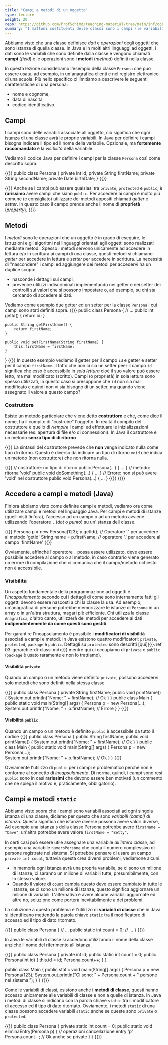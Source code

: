 ```yaml
---
title: "Campi e metodi di un oggetto"
type: lecture
weight: 20
repo: https://github.com/ProfSchimd/teaching-material/tree/main/inf/oop
summary: "I mattoni costituenti delle classi sono i campi (le variabili) e i metodi (le funzioni)."
---
```


Abbiamo visto che una classe definisce *dati* e *operazioni* degli oggetti che
sono istanze di quella classe. In Java e in molti altri linguaggi ad oggetti,
i dati sono le variabili che sono definite dalla classe e vengono chiamati
**campi** (*field*) e le operazioni sono i **metodi** (*method*) definiti nella
classe.

In questa lezione consideriamo l'esempio della classe `Persona` che può essere
usata, ad esempio, in un'anagrafica clienti e nel registro elettronico di una
scuola. Più nello specifico ci limitiamo a descrivere le seguenti caratteristiche
di una persona:
* nome e cognome,
* data di nascita,
* codice identificativo.

## Campi
I campi sono delle variabili associate all'oggetto, ciò significa che ogni istanza
di una classe avrà le proprie variabili. In Java per definire i campi bisogna
indicare il tipo ed il nome della variabile. Opzionale, ma **fortemente raccomandato**
è la *visibilità* della variabile. 

Vediamo il codice Java per definire i campi per la classe `Persona` così come descritto
sopra.

{{<highlight java>}}
public class Persona {
    private int id;
    private String firstName;
    private String secondName;
    private Date birthDate;
}
{{</highlight>}}

{{<attention title="Visibilità dei campi">}}
Anche se i campi può essere qualsiasi tra `private`, `protected` e `public`, è
**rarissimo** avere campi che siano `public`. Per accedere ai campi è molto più
comune (e consigliato) utilizzare dei metodi appositi chiamati *getter* e *setter*.
In questo caso il campo prende anche il nome di **proprietà** (*property*).
{{</attention>}}

## Metodi
I *metodi* sono le operazioni che un oggetto è in grado di eseguire, le istruzioni
e gli algoritmi nei linguaggi orientati agli oggetti sono realizzati mediante metodi.
Spesso i metodi servono unicamente ad accedere in lettura e/o in scrittura ai campi
di una classe, questi metodi si chiamano *getter* per accedere in lettura e
*setter* per accedere in scrittura. La necessità di "nascondere" i campi ed aggiungere
dei metodi per accedervi ha un duplice scopo:
* nasconde i dettagli sui campi,
* prevenire utilizzi indiscriminati implementando nei getter e nei setter dei controlli
sui valori che si possono impostare o, ad esempio, su chi sta cercando di accedere ai
dati.

Vediamo come esempio due getter ed un setter per la classe `Persona` i cui campi sono
stati definiti sopra.
{{<highlight java>}}
public class Persona {
    // ...
    public int getId() {
        return id;
    }

    public String getFirstName() {
        return firstName;
    }

    public void setFirstName(String firstName) {
        this.firstName = firstName;
    }
}
{{</highlight>}}
In questo esempio vediamo il getter per il campo `id` e getter e setter per il campo
`firstName`. Il fatto che non ci sia un setter peer il campo `id` significa che esso
è accessibile in *sola lettura* cioè il suo valore può essere letto, ma mai modificato
(scritto). Campi (o proprietà) in sola lettura sono spesso utilizzati, in questo caso
si presuppone che `id` non sia mai modificato e quindi non vi sia bisogno di un setter,
ma quando viene assegnato il valore a questo campo?

### Costruttore
Esiste un metodo particolare che viene detto **costruttore** e che, come dice il nome,
ha il compito di "costruire" l'oggetto. In realtà il compito del costruttore è quello
di *riempire* i campi ed effettuare le inizializzazioni necessarie (es. apertura di
file e/o di connessioni). In Java il costruttore è un metodo **senza tipo di di ritorno**

{{<attention>}}
La sintassi del costruttore prevede che **non** venga indicato nulla come tipo di
ritorno. Questo è diverso da indicare un tipo di ritorno `void` che indica un metodo
(non costruttore) che non ritorna nulla.

{{<highlight java>}}
// costruttore: no tipo di ritorno
public Persona(...) { ... }
// metodo: ritorna 'void'
public void doSomething(...) { ... }
// Errore: non si può avere 'void' nel costruttore
public void Persona(...) { ... } 
{{</highlight>}}
{{</attention>}}

## Accedere a campi e metodi (Java)
Fin'ora abbiamo visto come definire campi e metodi, vediamo ora come utilizzare
campi e metodi nel linguaggio Java. Per campi e metodi di istanze (quelli visti
fin'ora), l'accesso ad un campo o ad un metodo avviene utilizzando l'operatore
`.` (*dot* o *punto*) su un'istanza dell classe.

{{<highlight java>}}
Persona p = new Persona(123);
p.getId(); // Operatore '.' per accedere al metodo 'getId'
String name = p.firstName; // operatore '.' per accedere al campo 'firstName'
{{</highlight>}}

Ovviamente, affinché l'operatore `.` possa essere utilizzato, deve essere
possibile accedere al campo o al metodo, in caso contrario viene generato un
errore di compilazione che ci comunica che il campo/metodo richiesto non è
accessibile.

### Visibilità
Un aspetto fondamentale della programmazione ad oggetti è l'*incapsulamento* secondo
cui i dettagli di come sono internamente fatti gli oggetti devono essere nascosti a
chi la classe la usa. Ad esempio, un'anagrafica di persone potrebbe memorizzare le
istanze di `Persona` in un array o in un'altra struttura, magari piè efficiente. Chi
utilizza la classe `Anagrafica`, d'altro canto, utilizzerà dei metodi per accedere ai
dati **indipendentemente da come questi sono gestiti**.

Per garantire l'incapsulamento è possibile i **modificatori di visibilità** associati
a campi e metodi. In Java esistono quattro modificatori: `private`, `protected`, `package`
e `public`. Dettagli su `protected` sono descritti [qui]({{<ref 03-gerarchie-di-classi.md>}})
mentre qui ci occupiamo di `private` e `public` (`package` è usato raramente e non lo
trattiamo).

#### Visibilità `private`
Quando un campo o un metodo viene definito `private`, possono accedervi solo metodi che
sono definiti nella stessa classe

{{<highlight java>}}
public class Persona {
    private String firstName;
    public void printName() {
        System.out.println("Nome: " + firstName); // Ok
    }
}
public class Main {
    public static void main(String[] args) {
        Persona p = new Persona(...);    
       System.out.println("Nome: " + p.firstName); // Errore
    }
}
{{</highlight>}}

#### Visibilità `public`
Quando un campo o un metodo è definito `public` è accessibile da tutto il codice
{{<highlight java>}}
public class Persona {
    public String firstName;
    public void printName() {
        System.out.println("Nome: " + firstName); // Ok
    }
}
public class Main {
    public static void main(String[] args) {
        Persona p = new Persona(...);    
       System.out.println("Nome: " + p.firstName); // Ok
    }
}
{{</highlight>}}

Ovviamente l'utilizzo di `public` per i campi è problematico perché non è conforme
al concetto di *incapsulamento*. Di norma, quindi, i campi sono resi `public` sono
in casi **rarissimi** che devono essere ben motivati (un commento che ne spiega il
motivo è, praticamente, obbligatorio).


## Campi e metodi `static`
Abbiamo visto sopra che i campi sono variabili associati ad ogni singola istanza
di una classe, diciamo per questo che sono *variabili (campi) di istanza*. Questa
significa che istanze diverse possono avere valori diverse, Ad esempio una istanza
`p` della classe Persona potrebbe avere `firstName = "Dave"`, un'altra potrebbe
avere valore `firstName = "Betty"`.

In certi casi può essere utile assegnare una variabile *all'intera classe*, ad esempio
una variabile `numeroPersone` che conta il numero complessivo di persone registrate
nel sistema. Si potrebbe pensare di usare un campo `private int count`, tuttavia
questa crea diversi problemi, vediamone alcuni.
* In memoria ogni istanza avrà una propria variabile, se ci sono un milione di
istanze, ci saranno un milione di variabili tutte, presumibilmente, con lo stesso
valore.
* Quando il valore di `count` cambia questo deve essere cambiato in tutte le istanze,
se ci sono un milione di istanze, questo significa aggiornare un milione di variabili.
L'alternativa è avere alcune variabili aggiornate ed altre no, soluzione come porterà
inevitabilmente a dei problemi.

La soluzione a questo problema è l'utilizzo di **variabili di classe** che in Java si
identificano mettendo la parola chiave `static` tra il modificatore di accesso ed il
tipo di dato ritornato.

{{<highlight java>}}
public class Persona {
    // ...
    public static int count = 0;
    // ...
}
{{</highlight>}}

In Java le variabili di classe si accedono utilizzando il nome della classe anziché
il nome del riferimento all'istanza.

{{<highlight java>}}
public class Persona {
    private int id;
    public static int count = 0;
    public Persona(int id) {
        this.id = id;
        Persona.count++;
    }
}

public class Main {
    public static void main(String[] args) {
        Persona p = new Persona(123);
        System.out.println("Ci sono: " + Persona.count + " persone nel sistema.");
    }
}
{{</highlight>}}

Come le variabili di classi, esistono anche i **metodi di classe**, questi hanno accesso
unicamente alle variabili di classe e non a quelle di istanza. In Java i metodi di
classe si indicano con la parola chiave `static` tra il modificatore di accesso ed il
tipo di dato ritornato. Ovviamente, i metodi `static` di una classe possono accedere
variabili `static` anche se queste sono `private` o `protected`.

{{<highlight java>}}
public class Persona {
    private static int count = 0;
    public static void eliminaEntry(Persona p) {
        // operazioni cancellazione entry 'p'
        Persona.count--; // Ok anche se private
    }
}
{{</highlight>}}
